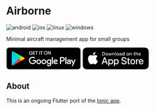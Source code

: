 # Airborne

![android](https://github.com/daniele-athome/airborne/actions/workflows/android.yml/badge.svg)
![ios](https://github.com/daniele-athome/airborne/actions/workflows/ios.yml/badge.svg)
![linux](https://github.com/daniele-athome/airborne/actions/workflows/linux.yml/badge.svg)
![windows](https://github.com/daniele-athome/airborne/actions/workflows/windows.yml/badge.svg)

Minimal aircraft management app for small groups

<!-- TODO remove padding on google play badge -->

<a href='https://play.google.com/store/apps/details?id=it.casaricci.airborne'><img alt='Get it on Google Play' src='https://github.com/daniele-athome/airborne/raw/master/docs/google_play_badge.png' style='height: 60px'/></a>
<a href="https://apps.apple.com/us/app/airborne-aircraft-management/id1582860258" style="display: inline-block; overflow: hidden; border-radius: 13px; height: 60px;"><img src="https://github.com/daniele-athome/airborne/raw/master/docs/app_store_badge.png" alt="Download on the App Store" style="border-radius: 13px; height: 60px"></a>

## About

This is an ongoing Flutter port of the [Ionic app](https://github.com/daniele-athome/airborne-ionic).
